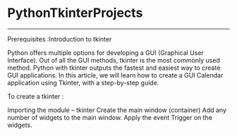 # PythonTkinterProjects
--------------------------
Prerequisites :Introduction to tkinter

Python offers multiple options for developing a GUI (Graphical User Interface). Out of all the GUI methods, tkinter is the most commonly used method. Python with tkinter outputs the fastest and easiest way to create GUI applications. In this article, we will learn how to create a GUI Calendar application using Tkinter, with a step-by-step guide.

To create a tkinter :

Importing the module – tkinter
Create the main window (container)
Add any number of widgets to the main window.
Apply the event Trigger on the widgets.
